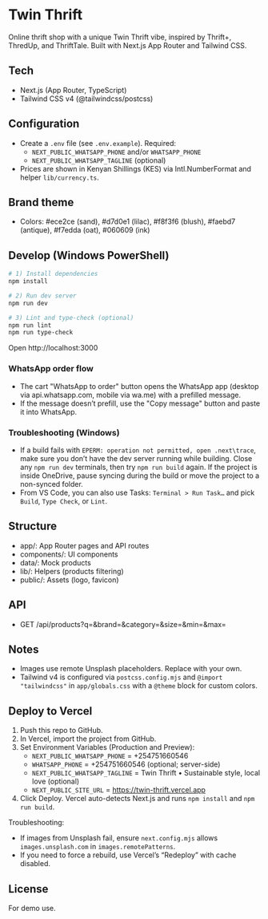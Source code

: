 # Twin Thrift

Online thrift shop with a unique Twin Thrift vibe, inspired by Thrift+, ThredUp, and ThriftTale. Built with Next.js App Router and Tailwind CSS.

## Tech
- Next.js (App Router, TypeScript)
- Tailwind CSS v4 (@tailwindcss/postcss)

## Configuration
- Create a `.env` file (see `.env.example`). Required:
	- `NEXT_PUBLIC_WHATSAPP_PHONE` and/or `WHATSAPP_PHONE`
	- `NEXT_PUBLIC_WHATSAPP_TAGLINE` (optional)
- Prices are shown in Kenyan Shillings (KES) via Intl.NumberFormat and helper `lib/currency.ts`.

## Brand theme
- Colors: #ece2ce (sand), #d7d0e1 (lilac), #f8f3f6 (blush), #faebd7 (antique), #f7edda (oat), #060609 (ink)

## Develop (Windows PowerShell)
```powershell
# 1) Install dependencies
npm install

# 2) Run dev server
npm run dev

# 3) Lint and type-check (optional)
npm run lint
npm run type-check
```

Open http://localhost:3000

### WhatsApp order flow
- The cart "WhatsApp to order" button opens the WhatsApp app (desktop via api.whatsapp.com, mobile via wa.me) with a prefilled message.
- If the message doesn’t prefill, use the "Copy message" button and paste it into WhatsApp.

### Troubleshooting (Windows)
- If a build fails with `EPERM: operation not permitted, open .next\trace`, make sure you don’t have the dev server running while building. Close any `npm run dev` terminals, then try `npm run build` again. If the project is inside OneDrive, pause syncing during the build or move the project to a non-synced folder.
- From VS Code, you can also use Tasks: `Terminal > Run Task…` and pick `Build`, `Type Check`, or `Lint`.

## Structure
- app/: App Router pages and API routes
- components/: UI components
- data/: Mock products
- lib/: Helpers (products filtering)
- public/: Assets (logo, favicon)

## API
- GET /api/products?q=&brand=&category=&size=&min=&max=

## Notes
- Images use remote Unsplash placeholders. Replace with your own.
- Tailwind v4 is configured via `postcss.config.mjs` and `@import "tailwindcss"` in `app/globals.css` with a `@theme` block for custom colors.

## Deploy to Vercel
1) Push this repo to GitHub.
2) In Vercel, import the project from GitHub.
3) Set Environment Variables (Production and Preview):
	- `NEXT_PUBLIC_WHATSAPP_PHONE` = +254751660546
	- `WHATSAPP_PHONE` = +254751660546 (optional; server-side)
	- `NEXT_PUBLIC_WHATSAPP_TAGLINE` = Twin Thrift • Sustainable style, local love (optional)
	- `NEXT_PUBLIC_SITE_URL` = https://twin-thrift.vercel.app
4) Click Deploy. Vercel auto-detects Next.js and runs `npm install` and `npm run build`.

Troubleshooting:
- If images from Unsplash fail, ensure `next.config.mjs` allows `images.unsplash.com` in `images.remotePatterns`.
- If you need to force a rebuild, use Vercel’s “Redeploy” with cache disabled.

## License
For demo use.